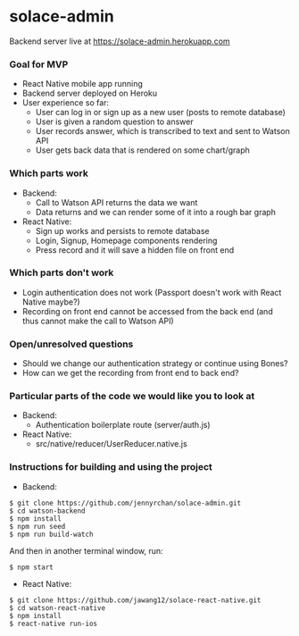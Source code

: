 # solace-admin

Backend server live at https://solace-admin.herokuapp.com

### Goal for MVP
- React Native mobile app running
- Backend server deployed on Heroku
- User experience so far:
  - User can log in or sign up as a new user (posts to remote database)
  - User is given a random question to answer
  - User records answer, which is transcribed to text and sent to Watson API
  - User gets back data that is rendered on some chart/graph

### Which parts work
- Backend:
  - Call to Watson API returns the data we want
  - Data returns and we can render some of it into a rough bar graph
- React Native:
  - Sign up works and persists to remote database
  - Login, Signup, Homepage components rendering
  - Press record and it will save a hidden file on front end

### Which parts don't work
- Login authentication does not work (Passport doesn't work with React Native maybe?)
- Recording on front end cannot be accessed from the back end (and thus cannot make the call to Watson API)

### Open/unresolved questions
- Should we change our authentication strategy or continue using Bones?
- How can we get the recording from front end to back end?

### Particular parts of the code we would like you to look at
- Backend:
  - Authentication boilerplate route (server/auth.js)
- React Native:
  - src/native/reducer/UserReducer.native.js

### Instructions for building and using the project
- Backend:
```
$ git clone https://github.com/jennyrchan/solace-admin.git
$ cd watson-backend
$ npm install
$ npm run seed
$ npm run build-watch
```

And then in another terminal window, run:

```
$ npm start
```

- React Native:
```
$ git clone https://github.com/jawang12/solace-react-native.git
$ cd watson-react-native
$ npm install
$ react-native run-ios
```
